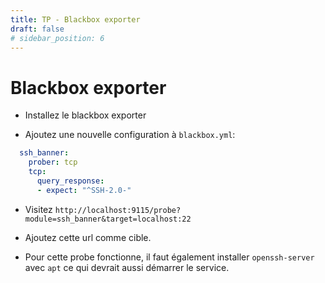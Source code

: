 ```yaml
---
title: TP - Blackbox exporter
draft: false
# sidebar_position: 6
---
```


# Blackbox exporter

- Installez le blackbox exporter

- Ajoutez une nouvelle configuration à `blackbox.yml`:

```yaml
  ssh_banner:
    prober: tcp
    tcp:
      query_response:
      - expect: "^SSH-2.0-"
```

- Visitez `http://localhost:9115/probe?module=ssh_banner&target=localhost:22`

- Ajoutez cette url comme cible.

- Pour cette probe fonctionne, il faut également installer `openssh-server` avec `apt` ce qui devrait aussi démarrer le service.